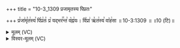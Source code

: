 +++
title = "10-3_1309 प्रजामृतस्य पिप्रतः"

+++
प्र꣣जा꣢मृ꣣त꣢स्य꣣ पि꣡प्र꣢तः꣣ प्र꣡ यद्भर꣢꣯न्त꣣ व꣡ह्न꣢यः। वि꣡प्रा꣢ ऋ꣣त꣢स्य꣣ वा꣡ह꣢सा ॥ 10-3:1309 ॥ ॥10 (टि)॥

<details><summary>मूलम् (VC)</summary>

प्र꣣जा꣢मृ꣣त꣢स्य꣣ पि꣡प्र꣢तः꣣ प्र꣡ यद्भर꣢꣯न्त꣣ व꣡ह्न꣢यः । वि꣡प्रा꣢ ऋ꣣त꣢स्य꣣ वा꣡ह꣢सा ॥१३०९॥
</details>

<details><summary>विस्वर-मूलम् (VC)</summary>

प्रजामृतस्य पिप्रतः प्र यद्भरन्त वह्नयः । विप्रा ऋतस्य वाहसा ॥१३०९॥
</details>